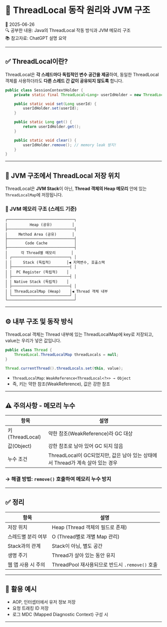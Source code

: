 # 🧵 ThreadLocal 동작 원리와 JVM 구조
📅 2025-06-26  
🔍 공부한 내용: Java의 ThreadLocal 작동 방식과 JVM 메모리 구조  
📚 참고자료: ChatGPT 설명 요약

---

## ✅ ThreadLocal이란?

ThreadLocal은 **각 스레드마다 독립적인 변수 공간을 제공**하여, 
동일한 ThreadLocal 객체를 사용하더라도 **다른 스레드 간 값이 공유되지 않도록** 합니다.

```java
public class SessionContextHolder {
    private static final ThreadLocal<Long> userIdHolder = new ThreadLocal<>();

    public static void set(Long userId) {
        userIdHolder.set(userId);
    }

    public static Long get() {
        return userIdHolder.get();
    }

    public static void clear() {
        userIdHolder.remove(); // memory leak 방지!
    }
}
```

---

## 🧠 JVM 구조에서 ThreadLocal 저장 위치

ThreadLocal은 **JVM Stack**이 아닌, **Thread 객체의 Heap 메모리** 안에 있는 `ThreadLocalMap`에 저장됩니다.

### 🧱 JVM 메모리 구조 (스레드 기준)

```
┌──────────────────────────────┐
│          Heap (공유)         │
├──────────────────────────────┤
│     Method Area (공유)       │
├──────────────────────────────┤
│        Code Cache            │
├──────────────────────────────┤
│      각 Thread별 메모리       │
│ ┌──────────────────────────┐ │
│ │     Stack (독립적)       │◀ 지역변수, 호출스택
│ ├──────────────────────────┤ │
│ │  PC Register (독립적)    │
│ ├──────────────────────────┤ │
│ │ Native Stack (독립적)    │
│ ├──────────────────────────┤ │
│ │ ThreadLocalMap (Heap)    │◀ Thread 객체 내부
│ └──────────────────────────┘ │
└──────────────────────────────┘
```

---

## ⚙️ 내부 구조 및 동작 방식

ThreadLocal 객체는 Thread 내부에 있는 ThreadLocalMap에 key로 저장되고, 
value는 우리가 넣은 값입니다.

```java
public class Thread {
    ThreadLocal.ThreadLocalMap threadLocals = null;
}
```

```java
Thread.currentThread().threadLocals.set(this, value);
```

- `ThreadLocalMap`: `WeakReference<ThreadLocal<?>> → Object`
- 즉, 키는 약한 참조(WeakReference), 값은 강한 참조

---

## ⚠️ 주의사항 - 메모리 누수

| 항목 | 설명 |
|------|------|
| 키(ThreadLocal) | 약한 참조(WeakReference)라 GC 대상 |
| 값(Object) | 강한 참조로 남아 있어 GC 되지 않음 |
| 누수 조건 | ThreadLocal이 GC되었지만, 값은 남아 있는 상태에서 Thread가 계속 살아 있는 경우 |

### → 해결 방법: `remove()` 호출하여 메모리 누수 방지

---

## ✅ 정리

| 항목 | 설명 |
|------|------|
| 저장 위치 | Heap (Thread 객체의 필드로 존재) |
| 스레드별 분리 여부 | O (Thread별로 개별 Map 관리) |
| Stack과의 관계 | Stack이 아님, 별도 공간 |
| 생명 주기 | Thread가 살아 있는 동안 유지 |
| 웹 앱 사용 시 주의 | ThreadPool 재사용되므로 반드시 `.remove()` 호출 |

---

## 🔧 활용 예시

- AOP, 인터셉터에서 유저 정보 저장
- 요청 트래킹 ID 저장
- 로그 MDC (Mapped Diagnostic Context) 구성 시

---
